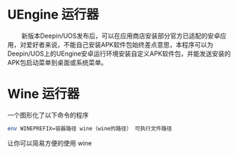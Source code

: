 # UEngine 运行器
&nbsp;&nbsp;&nbsp;&nbsp;&nbsp;&nbsp;&nbsp;&nbsp;新版本Deepin/UOS发布后，可以在应用商店安装部分官方已适配的安卓应用，对爱好者来说，不能自己安装APK软件包始终差点意思，本程序可以为Deepin/UOS上的UEngine安卓运行环境安装自定义APK软件包，并能发送安装的APK包启动菜单到桌面或系统菜单。  
# Wine 运行器
一个图形化了以下命令的程序  
```bash
env WINEPREFIX=容器路径 wine（wine的路径） 可执行文件路径
```
让你可以简易方便的使用 wine  